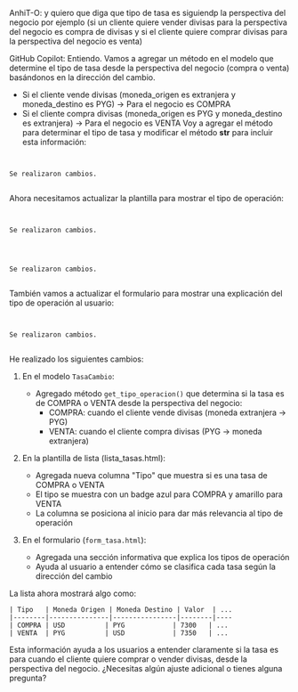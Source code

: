AnhiT-O: y quiero que diga que tipo de tasa es siguiendp la perspectiva del negocio por ejemplo (si un cliente quiere vender divisas para la perspectiva del negocio es compra de divisas y si el cliente quiere comprar divisas para la perspectiva del negocio es venta)

GitHub Copilot: Entiendo. Vamos a agregar un método en el modelo que determine el tipo de tasa desde la perspectiva del negocio (compra o venta) basándonos en la dirección del cambio. 

- Si el cliente vende divisas (moneda_origen es extranjera y moneda_destino es PYG) → Para el negocio es COMPRA
- Si el cliente compra divisas (moneda_origen es PYG y moneda_destino es extranjera) → Para el negocio es VENTA Voy a agregar el método para determinar el tipo de tasa y modificar el método __str__ para incluir esta información: 
```


Se realizaron cambios.


```
Ahora necesitamos actualizar la plantilla para mostrar el tipo de operación: 
```


Se realizaron cambios.


```

```


Se realizaron cambios.


```
También vamos a actualizar el formulario para mostrar una explicación del tipo de operación al usuario: 
```


Se realizaron cambios.


```
He realizado los siguientes cambios:

1. En el modelo `TasaCambio`:
   - Agregado método `get_tipo_operacion()` que determina si la tasa es de COMPRA o VENTA desde la perspectiva del negocio:
     * COMPRA: cuando el cliente vende divisas (moneda extranjera → PYG)
     * VENTA: cuando el cliente compra divisas (PYG → moneda extranjera)

2. En la plantilla de lista (lista_tasas.html):
   - Agregada nueva columna "Tipo" que muestra si es una tasa de COMPRA o VENTA
   - El tipo se muestra con un badge azul para COMPRA y amarillo para VENTA
   - La columna se posiciona al inicio para dar más relevancia al tipo de operación

3. En el formulario (`form_tasa.html`):
   - Agregada una sección informativa que explica los tipos de operación
   - Ayuda al usuario a entender cómo se clasifica cada tasa según la dirección del cambio

La lista ahora mostrará algo como:
```
| Tipo   | Moneda Origen | Moneda Destino | Valor  | ...
|--------|---------------|----------------|--------|----
| COMPRA | USD          | PYG            | 7300   | ...
| VENTA  | PYG          | USD            | 7350   | ...
```

Esta información ayuda a los usuarios a entender claramente si la tasa es para cuando el cliente quiere comprar o vender divisas, desde la perspectiva del negocio. ¿Necesitas algún ajuste adicional o tienes alguna pregunta?
